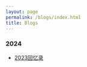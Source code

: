 ```yaml
---
layout: page
permalink: /blogs/index.html
title: Blogs
---
```


### 2024

- [2023回忆录](https://imrookie666.github.io/blogs/2023)
